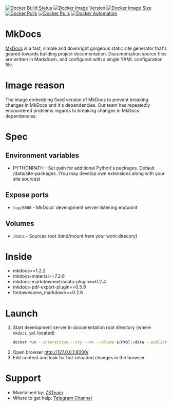 [![Docker Build Status](https://img.shields.io/docker/cloud/build/zxteamorg/devel.mkdocs?label=Build%20Status)](https://hub.docker.com/r/zxteamorg/devel.mkdocs/builds)
[![Docker Image Version](https://img.shields.io/docker/v/zxteamorg/devel.mkdocs?sort=date&label=Version)](https://hub.docker.com/r/zxteamorg/devel.mkdocs/tags)
[![Docker Image Size](https://img.shields.io/docker/image-size/zxteamorg/devel.mkdocs?label=Image%20Size)](https://hub.docker.com/r/zxteamorg/devel.mkdocs/tags)
[![Docker Pulls](https://img.shields.io/docker/pulls/zxteamorg/devel.mkdocs?label=Pulls)](https://hub.docker.com/r/zxteamorg/devel.mkdocs)
[![Docker Pulls](https://img.shields.io/docker/stars/zxteamorg/devel.mkdocs?label=Docker%20Stars)](https://hub.docker.com/r/zxteamorg/devel.mkdocs)
[![Docker Automation](https://img.shields.io/docker/cloud/automated/zxteamorg/devel.mkdocs?label=Docker%20Automation)](https://hub.docker.com/r/zxteamorg/devel.mkdocs/builds)

# MkDocs

[MkDocs](https://www.mkdocs.org/) is a fast, simple and downright gorgeous static site generator that's geared towards building project documentation. Documentation source files are written in Markdown, and configured with a single YAML configuration file.

# Image reason

The image embedding fixed version of MkDocs to prevent breaking changes in MkDocs and it's dependencies. Our team has repeatedly encountered problems regards to breaking changes in MkDocs dependencies.

# Spec

## Environment variables

* PYTHONPATH - Set path for additional Python's packages. Default /data/site-packages. (You may develop own extensions along with your site sources)

## Expose ports

* `tcp/8000` - MkDocs' development server listening endpoint

## Volumes

* `/data` - Sources root (bind/mount here your work direcory)

# Inside

* mkdocs==1.2.2
* mkdocs-material==7.2.6
* mkdocs-markdownextradata-plugin==0.2.4
* mkdocs-pdf-export-plugin==0.5.9
* fontawesome_markdown==0.2.6

# Launch
1. Start development server in documentation root directory (where `mkdocs.yml` located)
	```bash
	docker run --interactive --tty --rm --volume ${PWD}:/data --publish 8000:8000 zxteamorg/devel.mkdocs
	```
1. Open browser http://127.0.0.1:8000/
1. Edit content and look for hot-reloaded changes in the browser

# Support

* Maintained by: [ZXTeam](https://zxteam.org)
* Where to get help: [Telegram Channel](https://t.me/zxteamorg)